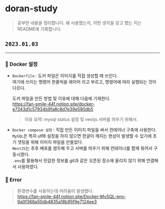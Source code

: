 # doran-study

> 공부한 내용을 정리합니다. 왜 사용했는지, 어떤 생각을 갖고 했는 지는 README에 기록합니다.

## `2023.01.03`

---

### 🐋 Docker 설정

- `Dockerfile`
  : 도커 파일은 이미지를 직접 생성할 때 쓰인다.  
  여기에 쓰이는 명령어 한줄씩을 레이어 라고 부르고, 명령어에 따라 실행되는 것이 다르다.

  도커 파일을 만든 방법 및 이유에 대해 다음에 기재한다.  
  https://fan-smile-44f.notion.site/docker-e7343d1c57934b9fa8c8d7e39e590db5

  > 이유 요약: mysql status 설정 및 nestjs 서버를 띄우기 위해서.

- `Docker compose 설정`
  : 직접 만든 이미지 파일을 써서 컨테이너 구축에 사용한다.  
  `MySQL`은 특히 utf8 설정을 하지 않으면 한글이 깨지는 현상이 발생할 수 있기에 초기 셋팅을 위해 이미지 파일을 만들었다.  
  `NestJS`는 추후 배포를 염두해 두고 서버를 띄우기 위해 컨테이너를 함께 묶어서 구동시켰다.  
  `.env`를 활용해서 민감한 정보를 git과 같은 오픈된 장소에 올리지 않기 위해 연결해서 사용하였다.

### 🚨 Error

> 환경변수를 사용하는데 어려움이 발생했다.  
> https://fan-smile-44f.notion.site/Docker-MySQL-env-9a0f368a50db4835a18b95f9e7124ee3
